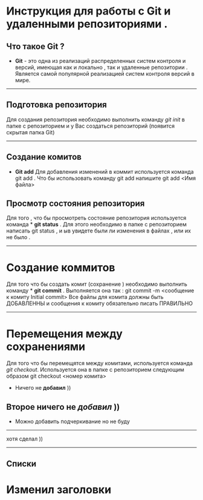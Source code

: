 # Инструкция для работы с Git и удаленными репозиториями .
## Что такое Git ?
* **Git** - это одна из реализаций распределенных систем контроля и версий,
имеющая как и локально , так и удаленные репозитории . 
Является самой популярной реализацией систем 
контроля версий в мире.
***

## Подготовка репозитория
Для создания репозитория необходимо выполнить
команду *git init* в папке с репозиторием и у
Вас создаться репозиторий (появится скрытая папка  Git)
***

## Создание комитов
* **Git add**
Для добавления изменений в коммит используется команда git add . Что бы использовать команду git add напишите  git add <Имя файла>

## Просмотр состояния репозитория
Для того , что бы просмотреть состояние репозитория используется команда * **git status** . Для этого необходимо в папке с репозиторием написать git status , и ыв увидете были ли изменения в файлах , или их не было .
***
# Создание коммитов
Для того что бы создать комит (сохранение ) необходимо выполнить команду * **git commit** . Выполняется она так : git commit -m <сообщение к комиту Initial commit> Все файлы для комита должны быть ДОБАВЛЕННЫ и сообщения к комиту обязательно писать ПРАВИЛЬНО
***
# Перемещения между сохранениями
Для того что бы перемещятся между комитами, используется команда *git checkout*. Используется она в папке с репозиторием следующим образом git checkout <номер комита>

* Ничего не **добавил** ))

## Второе ничего не *добавил* ))

* Можно добавить подчеркивание но не буду
***
хотя сделал ))

***
## Списки 

# Изменил заголовки
 